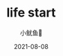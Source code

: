 ---
title: "life start"
date: 2021-08-08
author: ["小鱿鱼🌼"]
draft: false #true: 草稿
tags: []
keywords: ""
series: ["自我提升"]
isCJKLanguage: true
---